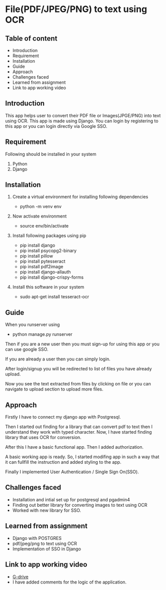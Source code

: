 # File(PDF/JPEG/PNG) to text using OCR

## Table of content

- Introduction
- Requirement
- Installation
- Guide
- Approach
- Challenges faced
- Learned from assignment
- Link to app working video

## Introduction

This app helps user to convert their PDF file or Images(JPGE/PNG) into text using OCR. This app is made using Django. You can login by registering to this app or you can login directly via Google SSO.

## Requirement

Following should be installed in your system

1. Python
2. Django

## Installation

1. Create a virtual environment for installing following dependencies

   - python -m venv env

2. Now activate environment

   - source env/bin/activate

3. Install following packages using pip

   - pip install django
   - pip install psycopg2-binary
   - pip install pillow
   - pip install pytesseract
   - pip install pdf2image
   - pip install django-allauth
   - pip install django-crispy-forms

4. Install this software in your system

   - sudo apt-get install tesseract-ocr

## Guide

When you runserver using

- python manage.py runserver

Then if you are a new user then you must sign-up for using this app or you can use google SSO.

If you are already a user then you can simply login.

After login/signup you will be redirected to list of files you have already upload.

Now you see the text extracted from files by clicking on file or you can navigate to upload section to upload more files.

## Approach

Firstly I have to connect my django app with Postgresql.

Then I started out finding for a library that can convert pdf to text then I understand they work with typed character. Now, I have started finding library that uses OCR for conversion.

After this I have a basic functional app. Then I added authorization.

A basic working app is ready. So, I started modifing app in such a way that it can fullfill the instruction
and added styling to the app.

Finally I implemented User Authentication / Single Sign On(SSO).

## Challenges faced

- Installation and intial set up for postgresql and pgadmin4
- Finding out better library for converting images to text using OCR
- Worked with new library for SSO.

## Learned from assignment

- Django with POSTGRES
- pdf/jpeg/png to text using OCR
- Implementation of SSO in Django

## Link to app working video

- [G-drive](https://drive.google.com/drive/folders/1HmFsxC3uximWRLvMbjeA4_Ak9qQ3itrH?usp=share_link)
- I have added comments for the logic of the application.  
